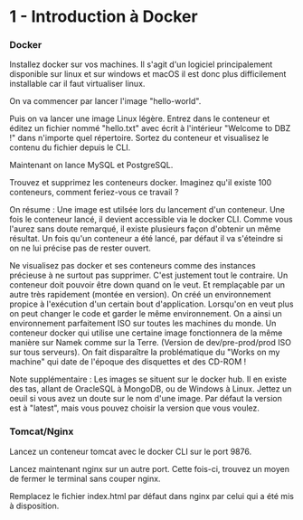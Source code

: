 # 1 - Introduction à Docker

### Docker

Installez docker sur vos machines.
Il s'agit d'un logiciel principalement disponible sur linux et sur windows et macOS il est donc plus difficilement installable car il faut virtualiser linux.

On va commencer par lancer l'image "hello-world".

Puis on va lancer une image Linux légère. Entrez dans le conteneur et éditez un fichier nommé "hello.txt" avec écrit à l'intérieur "Welcome to DBZ !" dans n'importe quel répertoire. Sortez du conteneur et visualisez le contenu du fichier depuis le CLI.

Maintenant on lance MySQL et PostgreSQL.

Trouvez et supprimez les conteneurs docker. Imaginez qu'il existe 100 conteneurs, comment feriez-vous ce travail ?

On résume :
Une image est utilsée lors du lancement d'un conteneur. Une fois le conteneur lancé, il devient accessible via le docker CLI. Comme vous l'aurez sans doute remarqué, il existe plusieurs façon d'obtenir un même résultat. Un fois qu'un conteneur a été lancé, par défaut il va s'éteindre si on ne lui précise pas de rester ouvert.

Ne visualisez pas docker et ses conteneurs comme des instances précieuse à ne surtout pas supprimer. C'est justement tout le contraire. Un conteneur doit pouvoir être down quand on le veut. Et remplaçable par un autre très rapidement (montée en version). On créé un environnement propice à l'exécution d'un certain bout d'application. Lorsqu'on en veut plus on peut changer le code et garder le même environnement. On a ainsi un environnement parfaitement ISO sur toutes les machines du monde. Un conteneur docker qui utilise une certaine image fonctionnera de la même manière sur Namek comme sur la Terre. (Version de dev/pre-prod/prod ISO sur tous serveurs). On fait disparaître la problématique du "Works on my machine" qui date de l'époque des disquettes et des CD-ROM !

Note supplémentaire :
Les images se situent sur le docker hub. Il en existe des tas, allant de OracleSQL à MongoDB, ou de Windows à Linux. Jettez un oeuil si vous avez un doute sur le nom d'une image.
Par défaut la version est à "latest", mais vous pouvez choisir la version que vous voulez.

### Tomcat/Nginx

Lancez un conteneur tomcat avec le docker CLI sur le port 9876.

Lancez maintenant nginx sur un autre port. Cette fois-ci, trouvez un moyen de fermer le terminal sans couper nginx.

Remplacez le fichier index.html par défaut dans nginx par celui qui a été mis à disposition.